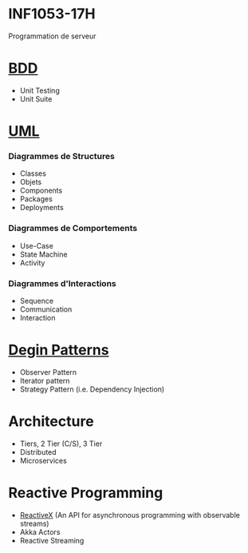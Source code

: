 # INF1053-17H
Programmation de serveur

# [BDD](https://fr.wikipedia.org/wiki/Behavior_driven_development) 
- Unit Testing
- Unit Suite

# [UML](https://fr.wikipedia.org/wiki/UML_(informatique))
### Diagrammes de Structures
- Classes
- Objets
- Components
- Packages
- Deployments

### Diagrammes de Comportements
- Use-Case 
- State Machine
- Activity

### Diagrammes d'Interactions
- Sequence
- Communication
- Interaction

# [Degin Patterns](https://fr.wikipedia.org/wiki/Patron_de_conception)

- Observer Pattern
- Iterator pattern
- Strategy Pattern (i.e. Dependency Injection)


# Architecture

- Tiers, 2 Tier (C/S), 3 Tier
- Distributed
- Microservices


# Reactive Programming
- [ReactiveX](http://reactivex.io) (An API for asynchronous programming with observable streams)
- Akka Actors
- Reactive Streaming
